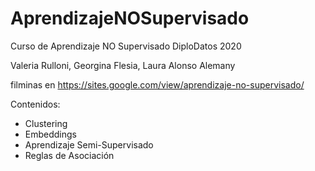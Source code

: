 # AprendizajeNOSupervisado
Curso de Aprendizaje NO Supervisado DiploDatos 2020

Valeria Rulloni, Georgina Flesia, Laura Alonso Alemany

filminas en https://sites.google.com/view/aprendizaje-no-supervisado/

Contenidos:
- Clustering
- Embeddings
- Aprendizaje Semi-Supervisado
- Reglas de Asociación 
